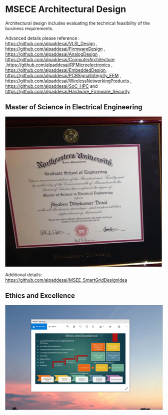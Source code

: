 # MSECE Architectural Design

Architectural design includes evaluating the technical feasibility  of the business requirements. 

Advanced details please reference : https://github.com/alpaddesai/VLSI_Design , https://github.com/alpaddesai/FirmwareDesign , https://github.com/alpaddesai/AnalogDesign , https://github.com/alpaddesai/ComputerArchitecture ,https://github.com/alpaddesai/RFMicroelectronics , https://github.com/alpaddesai/EmbeddedDesign, https://github.com/alpaddesai/PCBSignalIntegrity_EEM , https://github.com/alpaddesai/WirelessNetworkingProducts , https://github.com/alpaddesai/SoC_HPC and https://github.com/alpaddesai/Hardware_Firmware_Security

## Master of Science in Electrical Engineering
![image](GraduateDegreeEE.png)

Additional details: https://github.com/alpaddesai/MSEE_SmartGridDesignIdea 

## Ethics and Excellence
![image](EthicsandExcellence.png)
